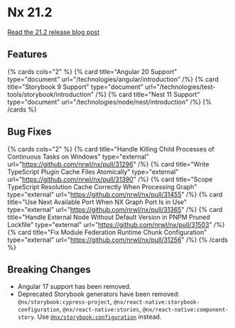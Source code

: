 # Nx 21.2

[Read the 21.2 release blog post](/blog/nx-21-2-release)

## Features

{% cards cols="2" %}
{% card title="Angular 20 Support" type="document" url="/technologies/angular/introduction" /%}
{% card title="Storybook 9 Support" type="document" url="/technologies/test-tools/storybook/introduction" /%}
{% card title="Nest 11 Support" type="document" url="/technologies/node/nest/introduction" /%}
{% /cards %}

## Bug Fixes

{% cards cols="2" %}
{% card title="Handle Killing Child Processes of Continuous Tasks on Windows" type="external" url="https://github.com/nrwl/nx/pull/31296" /%}
{% card title="Write TypeScript Plugin Cache Files Atomically" type="external" url="https://github.com/nrwl/nx/pull/31390" /%}
{% card title="Scope TypeScript Resolution Cache Correctly When Processing Graph" type="external" url="https://github.com/nrwl/nx/pull/31455" /%}
{% card title="Use Next Available Port When NX Graph Port Is in Use" type="external" url="https://github.com/nrwl/nx/pull/31365" /%}
{% card title="Handle External Node Without Default Version in PNPM Pruned Lockfile" type="external" url="https://github.com/nrwl/nx/pull/31503" /%}
{% card title="Fix Module Federation Runtime Chunk Configuration" type="external" url="https://github.com/nrwl/nx/pull/31256" /%}
{% /cards %}

## Breaking Changes

- Angular 17 support has been removed.
- Deprecated Storybook generators have been removed: `@nx/storybook:cypress-project`, `@nx/react-native:storybook-configuration`, `@nx/react-native:stories`, `@nx/react-native:component-story`. Use [`@nx/storybook:configuration`](/technologies/test-tools/storybook/api/generators/configuration) instead.
